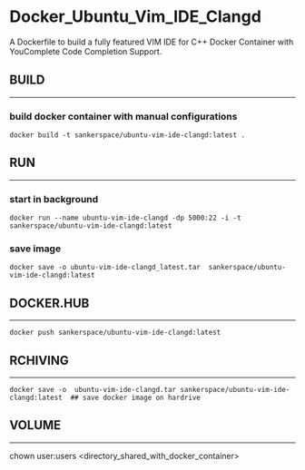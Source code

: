 # Docker_Ubuntu_Vim_IDE_Clangd

A Dockerfile to build a fully featured VIM IDE for C++ Docker Container with YouComplete Code Completion Support.


## BUILD
----------------------------------------------------
### build docker container with manual configurations
	
	
	docker build -t sankerspace/ubuntu-vim-ide-clangd:latest .


## RUN 
----------------------------------------------------

	
### start in background
	
	docker run --name ubuntu-vim-ide-clangd -dp 5000:22 -i -t sankerspace/ubuntu-vim-ide-clangd:latest


### save image 

	docker save -o ubuntu-vim-ide-clangd_latest.tar  sankerspace/ubuntu-vim-ide-clangd:latest 
	


## DOCKER.HUB
-------------------------------------------------------


	docker push sankerspace/ubuntu-vim-ide-clangd:latest

## RCHIVING
-------------------------------------------------------

	docker save -o  ubuntu-vim-ide-clangd.tar sankerspace/ubuntu-vim-ide-clangd:latest  ## save docker image on hardrive


## VOLUME
---------------------------------------------------------

chown user:users  <directory_shared_with_docker_container>
